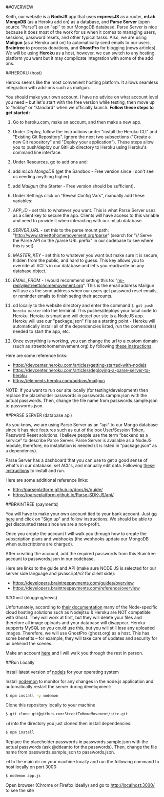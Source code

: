 ##OVERVIEW

Keith, our website is a **NodeJS** app that uses **expressJS** as a router, **mLab MongoDB** (as a Heroku add on) as a database, and **Parse Server** (open source “Parse”) as an “api” to our MongoDB database. Parse Server is nice because it does most of the work for us when it comes to managing users, sessions, password resets, and other typical tasks. Also, we are using **Mailgun** (as a Heroku add on) to automatically send emails to our users, **Braintree** to process donations, and **GhostPro** for blogging (news articles). We will be using **Heroku** as a host, however, we can switch to any hosting platform you want but it may complicate integration with some of the add ons.

##HEROKU (host)

Heroku seems like the most convenient hosting platform. It allows seamless integration with add-ons such as mailgun.

You should make your own account. I have no advice on what account level you need – but let's start with the free version while testing, then move up to “hobby” or “standard” when we officially launch. **Follow these steps to get started:**

1. Go to heroku.com, make an account, and then make a new app.

2. Under Deploy, follow the instructions under "install the Heroku CLI" and "Existing Git Repository". Ignore the next two subsections ("Create a new Git repository" and "Deploy your application"). These steps allow you to push/deploy our GitHub directory to Heroku using Heroku's command line interface. 

3. Under Resources, go to add ons and:
  1. add *mLab MongoDB* (get the Sandbox - Free version since I don't see us needing anything higher).
  2. add *Mailgun* (the Starter - Free version should be sufficient).

4. Under Settings click on "Reveal Config Vars", manually add these variables:
  1. *APP_ID* - set this to whatever you want. This is what Parse Server uses as a client key to secure the app. Clients will have access to this variable and need to provide it when interacting with our mLab database.
  2. *SERVER_URL* - set this to the parse mount path: "http://www.streettohomemovement.org/parse" (search for "// Serve the Parse API on the /parse URL prefix" in our codebase to see where this is set)
  3. *MASTER_KEY* - set this to whatever you want but make sure it is secure, hidden from the public, and hard to guess. This key allows you to override all ACL's in our database and let's you read/write on any database object. 
  4. *EMAIL_FROM* - I would recommend setting this to: "no-reply@streettohomemovement.org". This is the email address Mailgun will use as the send address when our users get password reset emails, or reminder emails to finish seting their accounts.
  
6. cd locally to the website directory and enter the command ```$ git push heroku master``` into the terminal. This pushes/deploys your local code to Heroku. Heroku is smart and will detect our site is a NodeJS app. Heroku will use our "package.json" file as a starting point - Heroku will automatically install all of the dependencies listed, run the command(s) needed to start the app, etc.

7. Once everything is working, you can change the url to a custom domain (such as streettohomemovement.org) by following [these instructions](https://devcenter.heroku.com/articles/custom-domains).

Here are some reference links:
* https://devcenter.heroku.com/articles/getting-started-with-nodejs
* https://devcenter.heroku.com/articles/deploying-a-parse-server-to-heroku
* https://elements.heroku.com/addons/mailgun

NOTE: If you want to run our site locally (for testing/development) then replace the placeholder passwords in passwords.sample.json with the actual passwords. Then, change the file name from passwords.sample.json to passwords.json.

##PARSE SERVER (database api)

As you know, we are using Parse Server as an “api” to our Mongo database since it has nice features such as out of the box User/Session Token, Password Reset solutions. I believe people use the term “backend as a service” to describe Parse Server. Parse Server is available as a NodeJS module, therefore, no installation is needed (it is listed in “package.json” as a dependency).

Parse Server has a dashboard that you can use to get a good sense of what's in our database, set ACL's, and manually edit data. Following [these instructions](https://github.com/ParsePlatform/parse-dashboard) to install and run.  

Here are some additional reference links:
* http://parseplatform.github.io/docs/js/guide/
* https://parseplatform.github.io/Parse-SDK-JS/api/

##BRAINTREE (payments)

You will have to make your own account tied to your bank account. Just [go here](https://www.braintreepayments.com/) and click on "Sign up" and follow instructions. We should be able to get discounted rates since we are a non-profit. 

Once you create the account I will walk you through how to create the subscription plans and webhooks (the webhooks update our MongoDB when subscriptions are charged). 

After creating the account, add the required passwords from this Braintree account to passwords.json in our codebase.

Here are links to the guide and API (make sure NODE.JS is selected for our server side language and javascript/v2 for client side): 
* https://developers.braintreepayments.com/guides/overview
* https://developers.braintreepayments.com/reference/overview

##Ghost (blogging/news)

Unfortunately, according to [their documentation](http://support.ghost.org/deploying-ghost/#manual-setup) many of the Node-specific cloud hosting solutions such as Nodejitsu & Heroku are NOT compatible with Ghost. They will work at first, but they will delete your files and therefore all image uploads and your database will disappear. Heroku supports MySQL so you could use this, but you will still lose any uploaded images.
 Therefore, we will use GhostPro (ghost.org) as a host. This has some benefits – for example, they will take care of updates and security for us beheind the scenes.

Make an account [here](https://ghost.org/) and I will walk you through the rest in person.

##Run Locally

Install latest version of [nodejs](https://nodejs.org) for your operating system

Install [nodemon](https://github.com/remy/nodemon) to monitor for any changes in the node.js application and automatically restart the server during development:
```bash
$ npm install -g nodemon
```
Clone this repository locally to your machine
```bash
$ git clone git@github.com:StreetToHomeMovement/site.git
```

```cd``` into the directory you just cloned then install dependencies:
```bash
$ npm install
```

Replace the placeholder passwords in passwords.sample.json with the actual passwords (ask @ddeanto for the passwords). Then, change the file name from passwords.sample.json to passwords.json.

```cd``` to the main dir on your machine locally and
run the following command to host locally on port 3000:
```bash
$ nodemon app.js
```

Open browser (Chrome or Firefox ideally) and go to <http://localhost:3000/> to see the site
